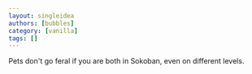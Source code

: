 ```yaml
---
layout: singleidea
authors: [bubbles]
category: [vanilla]
tags: []
---
```

Pets don't go feral if you are both in Sokoban, even on different levels.
